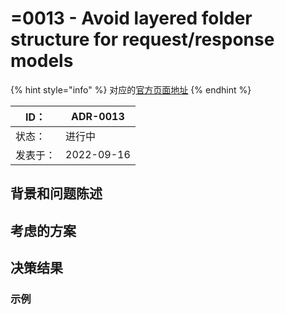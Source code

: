 # =0013 - Avoid layered folder structure for request/response models

{% hint style="info" %}
对应的[官方页面地址](https://contributing.bitwarden.com/architecture/adr/avoid-layered-folder-structure)
{% endhint %}

| ID：  | ADR-0013   |
| ---- | ---------- |
| 状态：  | 进行中        |
| 发表于： | 2022-09-16 |

## 背景和问题陈述​ <a href="#context-and-problem-statement" id="context-and-problem-statement"></a>

## 考虑的方案​ <a href="#considered-options" id="considered-options"></a>

## 决策结果​ <a href="#decision-outcome" id="decision-outcome"></a>

### 示例​ <a href="#example" id="example"></a>

